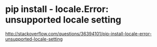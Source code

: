 # pip install - locale.Error: unsupported locale setting
http://stackoverflow.com/questions/36394101/pip-install-locale-error-unsupported-locale-setting
